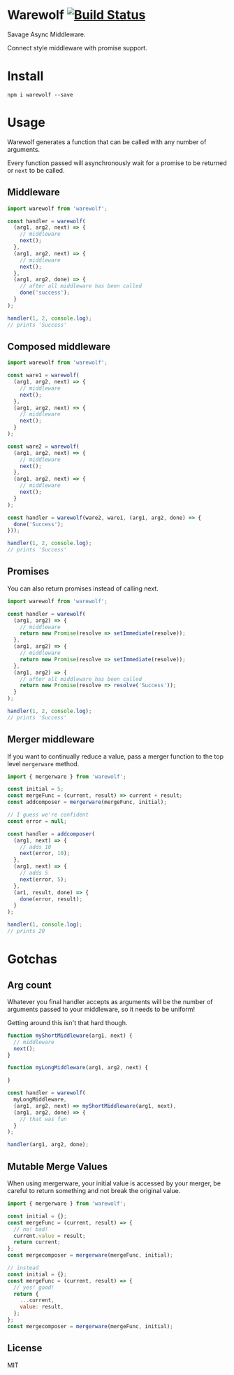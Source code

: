 # Warewolf [![Build Status](https://travis-ci.org/hixme/warewolf.svg?branch=master)](https://travis-ci.org/hixme/warewolf)
Savage Async Middleware.

Connect style middleware with promise support. 

# Install

`npm i warewolf --save`

# Usage

Warewolf generates a function that can be called with any number of arguments. 

Every function passed will asynchronously wait for a promise to be returned or `next` to be called.

## Middleware

```js
import warewolf from 'warewolf';

const handler = warewolf(
  (arg1, arg2, next) => {
    // middleware
    next();
  },
  (arg1, arg2, next) => {
    // middleware
    next();
  },
  (arg1, arg2, done) => {
    // after all middleware has been called
    done('success');
  }
);

handler(1, 2, console.log);
// prints 'Success'

```

## Composed middleware

```js
import warewolf from 'warewolf';

const ware1 = warewolf(
  (arg1, arg2, next) => {
    // middleware
    next();
  },
  (arg1, arg2, next) => {
    // middleware
    next();
  }
);

const ware2 = warewolf(
  (arg1, arg2, next) => {
    // middleware
    next();
  },
  (arg1, arg2, next) => {
    // middleware
    next();
  }
);

const handler = warewolf(ware2, ware1, (arg1, arg2, done) => {
  done('Success');
}));

handler(1, 2, console.log);
// prints 'Success'
```

## Promises

You can also return promises instead of calling next.

```js
import warewolf from 'warewolf';

const handler = warewolf(
  (arg1, arg2) => {
    // middleware
    return new Promise(resolve => setImmediate(resolve));
  },
  (arg1, arg2) => {
    // middleware
    return new Promise(resolve => setImmediate(resolve));
  },
  (arg1, arg2) => {
    // after all middleware has been called
    return new Promise(resolve => resolve('Success'));
  }
);

handler(1, 2, console.log);
// prints 'Success'

```

## Merger middleware

If you want to continually reduce a value, pass a merger function to the top level `mergerware` method.

```js
import { mergerware } from 'warewolf';

const initial = 5;
const mergeFunc = (current, result) => current + result;
const addcomposer = mergerware(mergeFunc, initial);

// I guess we're confident
const error = null;

const handler = addcomposer(
  (arg1, next) => {
    // adds 10
    next(error, 10);
  },
  (arg1, next) => {
    // adds 5
    next(error, 5);
  },
  (ar1, result, done) => {  
    done(error, result);
  }
);

handler(1, console.log);
// prints 20

```

# Gotchas

## Arg count

Whatever you final handler accepts as arguments will be the number of arguments passed to your middleware, so it needs to be uniform!

Getting around this isn't that hard though.

```js
function myShortMiddleware(arg1, next) {
  // middleware
  next();
}

function myLongMiddleware(arg1, arg2, next) {

}

const handler = warewolf(
  myLongMiddleware,
  (arg1, arg2, next) => myShortMiddleware(arg1, next),
  (arg1, arg2, done) => {
    // that was fun
  }
);

handler(arg1, arg2, done);
```

## Mutable Merge Values

When using mergerware, your initial value is accessed by your merger, be careful to return something and not break the original value.

```js
import { mergerware } from 'warewolf';

const initial = {};
const mergeFunc = (current, result) => {
  // no! bad!
  current.value = result;  
  return current;
};
const mergecomposer = mergerware(mergeFunc, initial);

// instead
const initial = {};
const mergeFunc = (current, result) => {
  // yes! good!    
  return {
    ...current,
    value: result,
  };
};
const mergecomposer = mergerware(mergeFunc, initial);
```

## License

MIT

